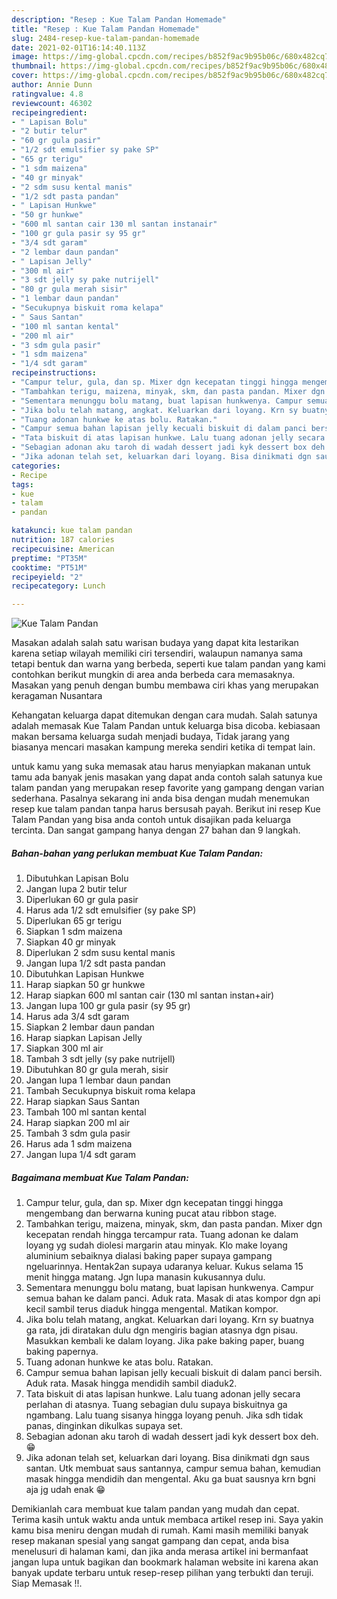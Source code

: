 ```yaml
---
description: "Resep : Kue Talam Pandan Homemade"
title: "Resep : Kue Talam Pandan Homemade"
slug: 2484-resep-kue-talam-pandan-homemade
date: 2021-02-01T16:14:40.113Z
image: https://img-global.cpcdn.com/recipes/b852f9ac9b95b06c/680x482cq70/kue-talam-pandan-foto-resep-utama.jpg
thumbnail: https://img-global.cpcdn.com/recipes/b852f9ac9b95b06c/680x482cq70/kue-talam-pandan-foto-resep-utama.jpg
cover: https://img-global.cpcdn.com/recipes/b852f9ac9b95b06c/680x482cq70/kue-talam-pandan-foto-resep-utama.jpg
author: Annie Dunn
ratingvalue: 4.8
reviewcount: 46302
recipeingredient:
- " Lapisan Bolu"
- "2 butir telur"
- "60 gr gula pasir"
- "1/2 sdt emulsifier sy pake SP"
- "65 gr terigu"
- "1 sdm maizena"
- "40 gr minyak"
- "2 sdm susu kental manis"
- "1/2 sdt pasta pandan"
- " Lapisan Hunkwe"
- "50 gr hunkwe"
- "600 ml santan cair 130 ml santan instanair"
- "100 gr gula pasir sy 95 gr"
- "3/4 sdt garam"
- "2 lembar daun pandan"
- " Lapisan Jelly"
- "300 ml air"
- "3 sdt jelly sy pake nutrijell"
- "80 gr gula merah sisir"
- "1 lembar daun pandan"
- "Secukupnya biskuit roma kelapa"
- " Saus Santan"
- "100 ml santan kental"
- "200 ml air"
- "3 sdm gula pasir"
- "1 sdm maizena"
- "1/4 sdt garam"
recipeinstructions:
- "Campur telur, gula, dan sp. Mixer dgn kecepatan tinggi hingga mengembang dan berwarna kuning pucat atau ribbon stage."
- "Tambahkan terigu, maizena, minyak, skm, dan pasta pandan. Mixer dgn kecepatan rendah hingga tercampur rata. Tuang adonan ke dalam loyang yg sudah diolesi margarin atau minyak. Klo make loyang aluminium sebaiknya dialasi baking paper supaya gampang ngeluarinnya. Hentak2an supaya udaranya keluar. Kukus selama 15 menit hingga matang. Jgn lupa manasin kukusannya dulu."
- "Sementara menunggu bolu matang, buat lapisan hunkwenya. Campur semua bahan ke dalam panci. Aduk rata. Masak di atas kompor dgn api kecil sambil terus diaduk hingga mengental. Matikan kompor."
- "Jika bolu telah matang, angkat. Keluarkan dari loyang. Krn sy buatnya ga rata, jdi diratakan dulu dgn mengiris bagian atasnya dgn pisau. Masukkan kembali ke dalam loyang. Jika pake baking paper, buang baking papernya."
- "Tuang adonan hunkwe ke atas bolu. Ratakan."
- "Campur semua bahan lapisan jelly kecuali biskuit di dalam panci bersih. Aduk rata. Masak hingga mendidih sambil diaduk2."
- "Tata biskuit di atas lapisan hunkwe. Lalu tuang adonan jelly secara perlahan di atasnya. Tuang sebagian dulu supaya biskuitnya ga ngambang. Lalu tuang sisanya hingga loyang penuh. Jika sdh tidak panas, dinginkan dikulkas supaya set."
- "Sebagian adonan aku taroh di wadah dessert jadi kyk dessert box deh. 😁"
- "Jika adonan telah set, keluarkan dari loyang. Bisa dinikmati dgn saus santan. Utk membuat saus santannya, campur semua bahan, kemudian masak hingga mendidih dan mengental. Aku ga buat sausnya krn bgni aja jg udah enak 😁"
categories:
- Recipe
tags:
- kue
- talam
- pandan

katakunci: kue talam pandan 
nutrition: 187 calories
recipecuisine: American
preptime: "PT35M"
cooktime: "PT51M"
recipeyield: "2"
recipecategory: Lunch

---
```



![Kue Talam Pandan](https://img-global.cpcdn.com/recipes/b852f9ac9b95b06c/680x482cq70/kue-talam-pandan-foto-resep-utama.jpg)

Masakan adalah salah satu warisan budaya yang dapat kita lestarikan karena setiap wilayah memiliki ciri tersendiri, walaupun namanya sama tetapi bentuk dan warna yang berbeda, seperti kue talam pandan yang kami contohkan berikut mungkin di area anda berbeda cara memasaknya. Masakan yang penuh dengan bumbu membawa ciri khas yang merupakan keragaman Nusantara

Kehangatan keluarga dapat ditemukan dengan cara mudah. Salah satunya adalah memasak Kue Talam Pandan untuk keluarga bisa dicoba. kebiasaan makan bersama keluarga sudah menjadi budaya, Tidak jarang yang biasanya mencari masakan kampung mereka sendiri ketika di tempat lain.



untuk kamu yang suka memasak atau harus menyiapkan makanan untuk tamu ada banyak jenis masakan yang dapat anda contoh salah satunya kue talam pandan yang merupakan resep favorite yang gampang dengan varian sederhana. Pasalnya sekarang ini anda bisa dengan mudah menemukan resep kue talam pandan tanpa harus bersusah payah.
Berikut ini resep Kue Talam Pandan yang bisa anda contoh untuk disajikan pada keluarga tercinta. Dan sangat gampang hanya dengan 27 bahan dan 9 langkah.


<!--inarticleads1-->

##### Bahan-bahan yang perlukan membuat Kue Talam Pandan:

1. Dibutuhkan  Lapisan Bolu
1. Jangan lupa 2 butir telur
1. Diperlukan 60 gr gula pasir
1. Harus ada 1/2 sdt emulsifier (sy pake SP)
1. Diperlukan 65 gr terigu
1. Siapkan 1 sdm maizena
1. Siapkan 40 gr minyak
1. Diperlukan 2 sdm susu kental manis
1. Jangan lupa 1/2 sdt pasta pandan
1. Dibutuhkan  Lapisan Hunkwe
1. Harap siapkan 50 gr hunkwe
1. Harap siapkan 600 ml santan cair (130 ml santan instan+air)
1. Jangan lupa 100 gr gula pasir (sy 95 gr)
1. Harus ada 3/4 sdt garam
1. Siapkan 2 lembar daun pandan
1. Harap siapkan  Lapisan Jelly
1. Siapkan 300 ml air
1. Tambah 3 sdt jelly (sy pake nutrijell)
1. Dibutuhkan 80 gr gula merah, sisir
1. Jangan lupa 1 lembar daun pandan
1. Tambah Secukupnya biskuit roma kelapa
1. Harap siapkan  Saus Santan
1. Tambah 100 ml santan kental
1. Harap siapkan 200 ml air
1. Tambah 3 sdm gula pasir
1. Harus ada 1 sdm maizena
1. Jangan lupa 1/4 sdt garam




<!--inarticleads2-->

##### Bagaimana membuat  Kue Talam Pandan:

1. Campur telur, gula, dan sp. Mixer dgn kecepatan tinggi hingga mengembang dan berwarna kuning pucat atau ribbon stage.
1. Tambahkan terigu, maizena, minyak, skm, dan pasta pandan. Mixer dgn kecepatan rendah hingga tercampur rata. Tuang adonan ke dalam loyang yg sudah diolesi margarin atau minyak. Klo make loyang aluminium sebaiknya dialasi baking paper supaya gampang ngeluarinnya. Hentak2an supaya udaranya keluar. Kukus selama 15 menit hingga matang. Jgn lupa manasin kukusannya dulu.
1. Sementara menunggu bolu matang, buat lapisan hunkwenya. Campur semua bahan ke dalam panci. Aduk rata. Masak di atas kompor dgn api kecil sambil terus diaduk hingga mengental. Matikan kompor.
1. Jika bolu telah matang, angkat. Keluarkan dari loyang. Krn sy buatnya ga rata, jdi diratakan dulu dgn mengiris bagian atasnya dgn pisau. Masukkan kembali ke dalam loyang. Jika pake baking paper, buang baking papernya.
1. Tuang adonan hunkwe ke atas bolu. Ratakan.
1. Campur semua bahan lapisan jelly kecuali biskuit di dalam panci bersih. Aduk rata. Masak hingga mendidih sambil diaduk2.
1. Tata biskuit di atas lapisan hunkwe. Lalu tuang adonan jelly secara perlahan di atasnya. Tuang sebagian dulu supaya biskuitnya ga ngambang. Lalu tuang sisanya hingga loyang penuh. Jika sdh tidak panas, dinginkan dikulkas supaya set.
1. Sebagian adonan aku taroh di wadah dessert jadi kyk dessert box deh. 😁
1. Jika adonan telah set, keluarkan dari loyang. Bisa dinikmati dgn saus santan. Utk membuat saus santannya, campur semua bahan, kemudian masak hingga mendidih dan mengental. Aku ga buat sausnya krn bgni aja jg udah enak 😁




Demikianlah cara membuat kue talam pandan yang mudah dan cepat. Terima kasih untuk waktu anda untuk membaca artikel resep ini. Saya yakin kamu bisa meniru dengan mudah di rumah. Kami masih memiliki banyak resep makanan spesial yang sangat gampang dan cepat, anda bisa menelusuri di halaman kami, dan jika anda merasa artikel ini bermanfaat jangan lupa untuk bagikan dan bookmark halaman website ini karena akan banyak update terbaru untuk resep-resep pilihan yang terbukti dan teruji. Siap Memasak !!. 
